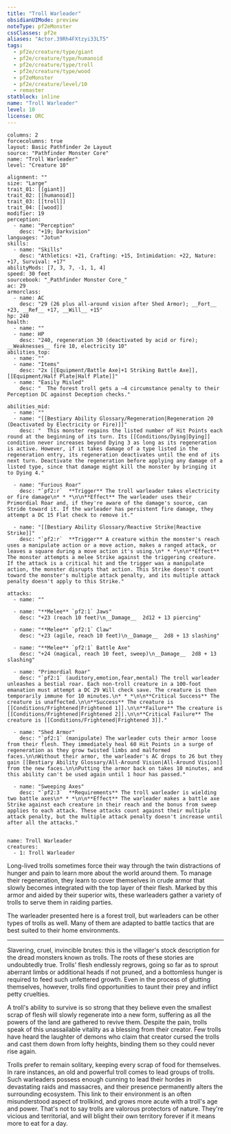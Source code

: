```yaml
---
title: "Troll Warleader"
obsidianUIMode: preview
noteType: pf2eMonster
cssClasses: pf2e
aliases: "Actor.39Rh4FXtzyi33LT5" 
tags:
  - pf2e/creature/type/giant
  - pf2e/creature/type/humanoid
  - pf2e/creature/type/troll
  - pf2e/creature/type/wood
  - pf2eMonster
  - pf2e/creature/level/10
  - remaster
statblock: inline
name: "Troll Warleader"
level: 10
license: ORC
---
```


```statblock
columns: 2
forcecolumns: true
layout: Basic Pathfinder 2e Layout
source: "Pathfinder Monster Core"
name: "Troll Warleader"
level: "Creature 10"

alignment: ""
size: "Large"
trait_01: [[giant]]
trait_02: [[humanoid]]
trait_03: [[troll]]
trait_04: [[wood]]
modifier: 19
perception:
  - name: "Perception"
    desc: "+19; Darkvision"
languages: "Jotun"
skills:
  - name: "Skills"
    desc: "Athletics: +21, Crafting: +15, Intimidation: +22, Nature: +17, Survival: +17"
abilityMods: [7, 3, 7, -1, 1, 4]
speed: 30 feet
sourcebook: "_Pathfinder Monster Core_"
ac: 29
armorclass:
  - name: AC
    desc: "29 (26 plus all-around vision after Shed Armor); __Fort__ +23, __Ref__ +17, __Will__ +15"
hp: 240
health:
  - name: ""
  - name: HP
    desc: "240, regeneration 30 (deactivated by acid or fire); __Weaknesses__ fire 10, electricity 10"
abilities_top:
  - name: ""
  - name: "Items"
    desc: "2x [[Equipment/Battle Axe|+1 Striking Battle Axe]], [[Equipment/Half Plate|Half Plate]]"
  - name: "Easily Misled"
    desc: "  The forest troll gets a –4 circumstance penalty to their Perception DC against Deception checks."

abilities_mid:
  - name: ""
  - name: "[[Bestiary Ability Glossary/Regeneration|Regeneration 20 (Deactivated by Electricity or Fire)]]"
    desc: "  This monster regains the listed number of Hit Points each round at the beginning of its turn. Its [[Conditions/Dying|Dying]] condition never increases beyond Dying 3 as long as its regeneration is active. However, if it takes damage of a type listed in the regeneration entry, its regeneration deactivates until the end of its next turn. Deactivate the regeneration before applying any damage of a listed type, since that damage might kill the monster by bringing it to Dying 4."

  - name: "Furious Roar"
    desc: "`pf2:r`  **Trigger** The troll warleader takes electricity or fire damage\n* * *\n\n**Effect** The warleader uses their Primordial Roar and, if they're aware of the damage's source, can Stride toward it. If the warleader has persistent fire damage, they attempt a DC 15 Flat check to remove it."

  - name: "[[Bestiary Ability Glossary/Reactive Strike|Reactive Strike]]"
    desc: "`pf2:r`  **Trigger** A creature within the monster's reach uses a manipulate action or a move action, makes a ranged attack, or leaves a square during a move action it's using.\n* * *\n\n**Effect** The monster attempts a melee Strike against the triggering creature. If the attack is a critical hit and the trigger was a manipulate action, the monster disrupts that action. This Strike doesn't count toward the monster's multiple attack penalty, and its multiple attack penalty doesn't apply to this Strike."

attacks:
  - name: ""

  - name: "**Melee** `pf2:1` Jaws"
    desc: "+23 (reach 10 feet)\n__Damage__  2d12 + 13 piercing"

  - name: "**Melee** `pf2:1` Claw"
    desc: "+23 (agile, reach 10 feet)\n__Damage__  2d8 + 13 slashing"

  - name: "**Melee** `pf2:1` Battle Axe"
    desc: "+24 (magical, reach 10 feet, sweep)\n__Damage__  2d8 + 13 slashing"

  - name: "Primordial Roar"
    desc: "`pf2:1` (auditory,emotion,fear,mental) The troll warleader unleashes a bestial roar. Each non-troll creature in a 100-foot emanation must attempt a DC 29 Will check save. The creature is then temporarily immune for 10 minutes.\n* * *\n\n**Critical Success** The creature is unaffected.\n\n**Success** The creature is [[Conditions/Frightened|Frightened 1]].\n\n**Failure** The creature is [[Conditions/Frightened|Frightened 2]].\n\n**Critical Failure** The creature is [[Conditions/Frightened|Frightened 3]]."

  - name: "Shed Armor"
    desc: "`pf2:1` (manipulate) The warleader cuts their armor loose from their flesh. They immediately heal 60 Hit Points in a surge of regeneration as they grow twisted limbs and malformed faces.\n\nWithout their armor, the warleader's AC drops to 26 but they gain [[Bestiary Ability Glossary/All-Around Vision|All-Around Vision]] from the new faces.\n\nPutting the armor back on takes 10 minutes, and this ability can't be used again until 1 hour has passed."

  - name: "Sweeping Axes"
    desc: "`pf2:3`  **Requirements** The troll warleader is wielding two battle axes\n* * *\n\n**Effect** The warleader makes a battle axe Strike against each creature in their reach and the bonus from sweep applies to each attack. These attacks count against their multiple attack penalty, but the multiple attack penalty doesn't increase until after all the attacks."
 
```

```encounter-table
name: Troll Warleader
creatures:
  - 1: Troll Warleader
```



Long-lived trolls sometimes force their way through the twin distractions of hunger and pain to learn more about the world around them. To manage their regeneration, they learn to cover themselves in crude armor that slowly becomes integrated with the top layer of their flesh. Marked by this armor and aided by their superior wits, these warleaders gather a variety of trolls to serve them in raiding parties.

The warleader presented here is a forest troll, but warleaders can be other types of trolls as well. Many of them are adapted to battle tactics that are best suited to their home environments.

* * *

Slavering, cruel, invincible brutes: this is the villager's stock description for the dread monsters known as trolls. The roots of these stories are undoubtedly true. Trolls' flesh endlessly regrows, going so far as to sprout aberrant limbs or additional heads if not pruned, and a bottomless hunger is required to feed such unfettered growth. Even in the process of glutting themselves, however, trolls find opportunities to taunt their prey and inflict petty cruelties.

A troll's ability to survive is so strong that they believe even the smallest scrap of flesh will slowly regenerate into a new form, suffering as all the powers of the land are gathered to revive them. Despite the pain, trolls speak of this unassailable vitality as a blessing from their creator. Few trolls have heard the laughter of demons who claim that creator cursed the trolls and cast them down from lofty heights, binding them so they could never rise again.

Trolls prefer to remain solitary, keeping every scrap of food for themselves. In rare instances, an old and powerful troll comes to lead groups of trolls. Such warleaders possess enough cunning to lead their hordes in devastating raids and massacres, and their presence permanently alters the surrounding ecosystem. This link to their environment is an often misunderstood aspect of trollkind, and grows more acute with a troll's age and power. That's not to say trolls are valorous protectors of nature. They're vicious and territorial, and will blight their own territory forever if it means more to eat for a day.
